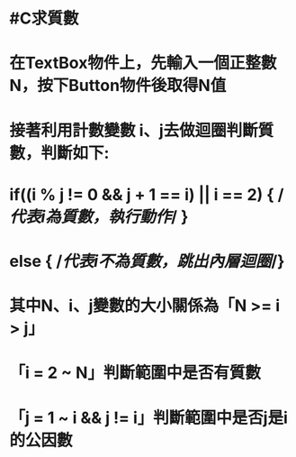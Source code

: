 # #C求質數

# 在TextBox物件上，先輸入一個正整數N，按下Button物件後取得N值
# 接著利用計數變數 i、j去做迴圈判斷質數，判斷如下:

#   if((i % j != 0 && j + 1 == i) || i == 2) { /*代表i為質數，執行動作*/ }
#   else { /*代表i不為質數，跳出內層迴圈*/}

# 其中N、i、j變數的大小關係為「N >= i > j」
# 「i = 2 ~ N」判斷範圍中是否有質數
# 「j = 1 ~ i && j != i」判斷範圍中是否j是i的公因數
